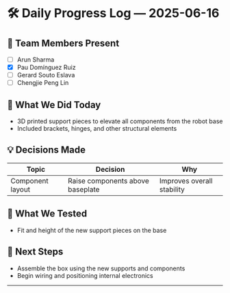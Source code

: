 # 🛠️ Daily Progress Log — 2025-06-16

## 👥 Team Members Present
- [ ] Arun Sharma
- [x] Pau Domínguez Ruiz
- [ ] Gerard Souto Eslava
- [ ] Chengjie Peng Lin

## 🎯 What We Did Today

* 3D printed support pieces to elevate all components from the robot base
* Included brackets, hinges, and other structural elements

## 💡 Decisions Made

| Topic             | Decision                          | Why                                          |
|-------------------|-----------------------------------|----------------------------------------------|
| Component layout  | Raise components above baseplate  | Improves overall stability |

## 🧪 What We Tested

* Fit and height of the new support pieces on the base

## 📌 Next Steps

* Assemble the box using the new supports and components
* Begin wiring and positioning internal electronics

---

